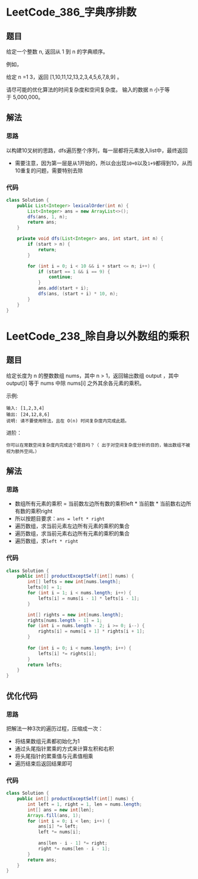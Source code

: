 # LeetCode_386_字典序排数
## 题目
给定一个整数 n, 返回从 1 到 n 的字典顺序。

例如，

给定 n =1 3，返回 [1,10,11,12,13,2,3,4,5,6,7,8,9] 。

请尽可能的优化算法的时间复杂度和空间复杂度。 输入的数据 n 小于等于 5,000,000。
## 解法
### 思路
以构建10叉树的思路，dfs遍历整个序列，每一层都将元素放入list中，最终返回
- 需要注意，因为第一层是从1开始的，所以会出现`10+0`以及`1+9`都得到10，从而10重复的问题，需要特别去除
### 代码
```java
class Solution {
    public List<Integer> lexicalOrder(int n) {
        List<Integer> ans = new ArrayList<>();
        dfs(ans, 1, n);
        return ans;
    }

    private void dfs(List<Integer> ans, int start, int n) {
        if (start > n) {
            return;
        }

        for (int i = 0; i < 10 && i + start <= n; i++) {
            if (start == 1 && i == 9) {
                continue;
            }
            ans.add(start + i);
            dfs(ans, (start + i) * 10, n);
        }
    }
}
```
# LeetCode_238_除自身以外数组的乘积
## 题目
给定长度为 n 的整数数组 nums，其中 n > 1，返回输出数组 output ，其中 output[i] 等于 nums 中除 nums[i] 之外其余各元素的乘积。

示例:
```
输入: [1,2,3,4]
输出: [24,12,8,6]
说明: 请不要使用除法，且在 O(n) 时间复杂度内完成此题。
```
进阶：
```
你可以在常数空间复杂度内完成这个题目吗？（ 出于对空间复杂度分析的目的，输出数组不被视为额外空间。）
```
## 解法
### 思路
- 数组所有元素的乘积 = 当前数左边所有数的乘积left * 当前数 * 当前数右边所有数的乘积right
- 所以按题目要求：`ans = left * right`
- 遍历数组，求当前元素左边所有元素的乘积的集合
- 遍历数组，求当前元素右边所有元素的乘积的集合
- 遍历数组，求`left * right`
### 代码
```java
class Solution {
    public int[] productExceptSelf(int[] nums) {
        int[] lefts = new int[nums.length];
        lefts[0] = 1;
        for (int i = 1; i < nums.length; i++) {
            lefts[i] = nums[i - 1] * lefts[i - 1];
        }

        int[] rights = new int[nums.length];
        rights[nums.length - 1] = 1;
        for (int i = nums.length - 2; i >= 0; i--) {
            rights[i] = nums[i + 1] * rights[i + 1];
        }
        
        for (int i = 0; i < nums.length; i++) {
            lefts[i] *= rights[i];
        }
        return lefts;
    }
}
```
## 优化代码
### 思路
把解法一种3次的遍历过程，压缩成一次：
- 将结果数组元素都初始化为1
- 通过头尾指针累乘的方式来计算左积和右积
- 将头尾指针的累乘值与元素值相乘
- 遍历结束后返回结果即可
### 代码
```java
class Solution {
    public int[] productExceptSelf(int[] nums) {
        int left = 1, right = 1, len = nums.length;
        int[] ans = new int[len];
        Arrays.fill(ans, 1);
        for (int i = 0; i < len; i++) {
            ans[i] *= left;
            left *= nums[i];
            
            ans[len - i - 1] *= right;
            right *= nums[len - i - 1];
        }
        return ans;
    }
}
```